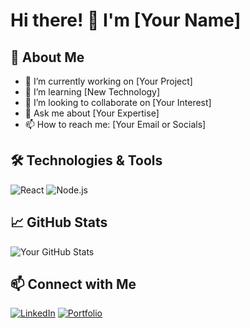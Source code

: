 <!--
## Hi there 👋


**jeremytsai0210/jeremytsai0210** is a ✨ _special_ ✨ repository because its `README.md` (this file) appears on your GitHub profile.

Here are some ideas to get you started:

- 🔭 I’m currently working on ...
- 🌱 I’m currently learning ...
- 👯 I’m looking to collaborate on ...
- 🤔 I’m looking for help with ...
- 💬 Ask me about ...
- 📫 How to reach me: ...
- 😄 Pronouns: ...
- ⚡ Fun fact: ...
-->

# Hi there! 👋 I'm [Your Name]

## 🚀 About Me
- 🔭 I’m currently working on [Your Project]
- 🌱 I’m learning [New Technology]
- 👯 I’m looking to collaborate on [Your Interest]
- 💬 Ask me about [Your Expertise]
- 📫 How to reach me: [Your Email or Socials]

## 🛠️ Technologies & Tools
![React](https://img.shields.io/badge/-React-61DAFB?style=flat-square&logo=react&logoColor=white)
![Node.js](https://img.shields.io/badge/-Node.js-339933?style=flat-square&logo=node.js&logoColor=white)

## 📈 GitHub Stats
![Your GitHub Stats](https://github-readme-stats.vercel.app/api?username=yourusername&show_icons=true&theme=dark)

## 📫 Connect with Me
[![LinkedIn](https://img.shields.io/badge/-LinkedIn-blue?style=flat-square&logo=linkedin)](https://www.linkedin.com/in/yourprofile/)
[![Portfolio](https://img.shields.io/badge/-Portfolio-008080?style=flat-square)](https://yourportfolio.com/)
